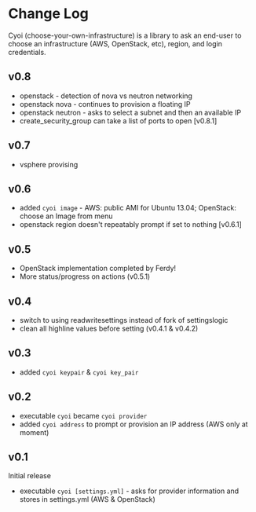 # Change Log

Cyoi (choose-your-own-infrastructure) is a library to ask an end-user to choose an infrastructure (AWS, OpenStack, etc), region, and login credentials.

## v0.8

* openstack - detection of nova vs neutron networking
* openstack nova - continues to provision a floating IP
* openstack neutron - asks to select a subnet and then an available IP
* create_security_group can take a list of ports to open [v0.8.1]

## v0.7

* vsphere provising

## v0.6

* added `cyoi image` - AWS: public AMI for Ubuntu 13.04; OpenStack: choose an Image from menu
* openstack region doesn't repeatably prompt if set to nothing [v0.6.1]

## v0.5

* OpenStack implementation completed by Ferdy!
* More status/progress on actions (v0.5.1)

## v0.4

* switch to using readwritesettings instead of fork of settingslogic
* clean all highline values before setting (v0.4.1 & v0.4.2)

## v0.3

* added `cyoi keypair` & `cyoi key_pair`

## v0.2

* executable `cyoi` became `cyoi provider`
* added `cyoi address` to prompt or provision an IP address (AWS only at moment)

## v0.1

Initial release

* executable `cyoi [settings.yml]` - asks for provider information and stores in settings.yml (AWS & OpenStack)
